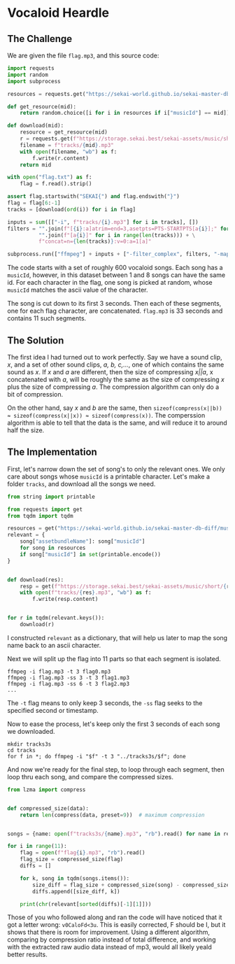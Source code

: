 # Vocaloid Heardle

## The Challenge
We are given the file `flag.mp3`, and this source code:
```python
import requests
import random
import subprocess

resources = requests.get("https://sekai-world.github.io/sekai-master-db-diff/musicVocals.json").json()

def get_resource(mid):
    return random.choice([i for i in resources if i["musicId"] == mid])["assetbundleName"]

def download(mid):
    resource = get_resource(mid)
    r = requests.get(f"https://storage.sekai.best/sekai-assets/music/short/{resource}_rip/{resource}_short.mp3")
    filename = f"tracks/{mid}.mp3"
    with open(filename, "wb") as f:
        f.write(r.content)
    return mid

with open("flag.txt") as f:
    flag = f.read().strip()

assert flag.startswith("SEKAI{") and flag.endswith("}")
flag = flag[6:-1]
tracks = [download(ord(i)) for i in flag]

inputs = sum([["-i", f"tracks/{i}.mp3"] for i in tracks], [])
filters = "".join(f"[{i}:a]atrim=end=3,asetpts=PTS-STARTPTS[a{i}];" for i in range(len(tracks))) + \
          "".join(f"[a{i}]" for i in range(len(tracks))) + \
          f"concat=n={len(tracks)}:v=0:a=1[a]"

subprocess.run(["ffmpeg"] + inputs + ["-filter_complex", filters, "-map", "[a]", "flag.mp3"])
```
The code starts with a set of roughly 600 vocaloid songs.
Each song has a `musicId`, however, in this dataset between 1 and 8 songs can have the same id.
For each character in the flag, one song is picked at random, whose `musicId` matches the ascii value of the character.

The song is cut down to its first 3 seconds.
Then each of these segments, one for each flag character, are concatenated.
`flag.mp3` is 33 seconds and contains 11 such segments.


## The Solution

The first idea I had turned out to work perfectly.
Say we have a sound clip, _x_, and a set of other sound clips, _a, b, c,..._, one of which contains the same sound as _x_.
If _x_ and _a_ are different, then the size of compressing _x||a_, x concatenated with _a_, will be roughly the same as the size of compressing _x_ plus the size of compressing _a_.
The compression algorithm can only do a bit of compression.


On the other hand, say _x_ and _b_ are the same, then `sizeof(compress(x||b)) ≈ sizeof(compress(x||x)) ≈ sizeof(compress(x))`.
The comperssion algorithm is able to tell that the data is the same, and will reduce it to around half the size.

## The Implementation

First, let's narrow down the set of song's to only the relevant ones.
We only care about songs whose `musicId` is a printable character.
Let's make a folder `tracks`, and download all the songs we need.
```python
from string import printable

from requests import get
from tqdm import tqdm

resources = get("https://sekai-world.github.io/sekai-master-db-diff/musicVocals.json").json()
relevant = {
    song["assetbundleName"]: song["musicId"]
    for song in resources
    if song["musicId"] in set(printable.encode())
}


def download(res):
    resp = get(f"https://storage.sekai.best/sekai-assets/music/short/{res}_rip/{res}_short.mp3")
    with open(f"tracks/{res}.mp3", "wb") as f:
        f.write(resp.content)


for r in tqdm(relevant.keys()):
    download(r)
```

I constructed `relevant` as a dictionary, that will help us later to map the song name back to an ascii character.

Next we will split up the flag into 11 parts so that each segment is isolated.

```
ffmpeg -i flag.mp3 -t 3 flag0.mp3
ffmpeg -i flag.mp3 -ss 3 -t 3 flag1.mp3
ffmpeg -i flag.mp3 -ss 6 -t 3 flag2.mp3
...
```

The `-t` flag means to only keep 3 seconds, the `-ss` flag seeks to the specified second or timestamp.

Now to ease the process, let's keep only the first 3 seconds of each song we downloaded.

```
mkdir tracks3s
cd tracks
for f in *; do ffmpeg -i "$f" -t 3 "../tracks3s/$f"; done
```

And now we're ready for the final step, to loop through each segment, then loop thru each song, and compare the compressed sizes.

```python
from lzma import compress


def compressed_size(data):
    return len(compress(data, preset=9))  # maximum compression


songs = {name: open(f"tracks3s/{name}.mp3", "rb").read() for name in relevant.keys()}

for i in range(11):
    flag = open(f"flag{i}.mp3", "rb").read()
    flag_size = compressed_size(flag)
    diffs = []

    for k, song in tqdm(songs.items()):
        size_diff = flag_size + compressed_size(song) - compressed_size(song + flag)
        diffs.append([size_diff, k])

    print(chr(relevant[sorted(diffs)[-1][1]]))
```
Those of you who followed along and ran the code will have noticed that it got a letter wrong: `v0CaloFd<3u`.
This is easily corrected, F should be I, but it shows that there is room for improvement.
Using a different algorithm, comparing by compression ratio instead of total difference, and working with the extracted raw audio data instead of mp3, would all likely yeald better results.


